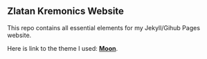 ## Zlatan Kremonics Website

This repo contains all essential elements for my Jekyll/Gihub Pages website.

Here is link to the theme I used: **[Moon](http://taylantatli.github.io/Moon)**.

